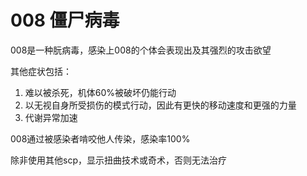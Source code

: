 # 008 僵尸病毒
008是一种朊病毒，感染上008的个体会表现出及其强烈的攻击欲望

其他症状包括：
1. 难以被杀死，机体60%被破坏仍能行动
2. 以无视自身所受损伤的模式行动，因此有更快的移动速度和更强的力量
3. 代谢异常加速

008通过被感染者啃咬他人传染，感染率100%

除非使用其他scp，显示扭曲技术或奇术，否则无法治疗